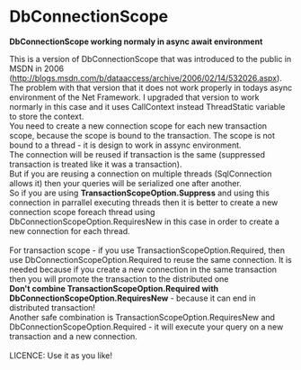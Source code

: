 # DbConnectionScope
<b>DbConnectionScope working normaly in async await environment</b>

This is a version of DbConnectionScope that was introduced to the public in MSDN in 2006 (http://blogs.msdn.com/b/dataaccess/archive/2006/02/14/532026.aspx).
The problem with that version that it does not work properly in todays async environment of the Net Framework.
I upgraded that version to work normarly in this case and it uses CallContext instead ThreadStatic variable to store
the context.<br/>
You need to create a new connection scope for each new transaction scope, because the scope is  bound to the transaction.
The scope is not bound to a thread - it is design to work in assync environment.<br/>
The connection will be reused if transaction is the same (suppressed transaction is treated like it was a transaction).<br/>
But if you are reusing a connection on multiple threads (SqlConnection allows it) 
then your queries will be serialized one after another.<br/>
So if you are using <b>TransactionScopeOption.Suppress</b> and using this connection in parrallel executing threads then it is better
to create a new connection scope foreach thread using DbConnectionScopeOption.RequiresNew in  this case in order to create a new connection for each thread.<br/><br/>
For transaction scope - if you use TransactionScopeOption.Required, then use DbConnectionScopeOption.Required to reuse the same connection.
It is  needed because if you create a new connection in the same transaction then you will promote the transaction to the distributed one<br/>
<b>Don't combine TransactionScopeOption.Required with DbConnectionScopeOption.RequiresNew</b> - because it can end in distributed 
transaction!<br/>
Another safe combination is TransactionScopeOption.RequiresNew and DbConnectionScopeOption.Required - it will execute your query on 
a new transaction and a new connection.
<br/><br/>
LICENCE: Use it as you like!
